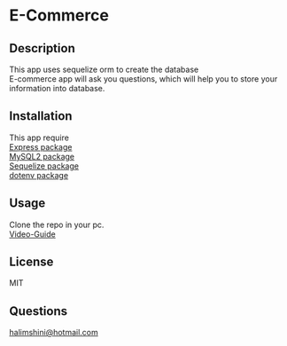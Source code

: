 #  E-Commerce

## Description
This app uses sequelize orm to create the database<br>
E-commerce  app will ask you questions,
which will help you to store your information into database.

## Installation 
This app require <br>
[ Express package](https://www.npmjs.com/package/mysql2)<br>
[ MySQL2 package](https://www.npmjs.com/package/mysql2)<br>
[Sequelize package](https://www.npmjs.com/package/sequelize)<br>
[dotenv package](https://www.npmjs.com/package/dotenv)<br>

## Usage 
Clone the  repo in your pc.<br>
[Video-Guide](https://watch.screencastify.com/v/rmX1DY920IKDKXxXTXmo)<br>

## License
MIT
## Questions
halimshini@hotmail.com

